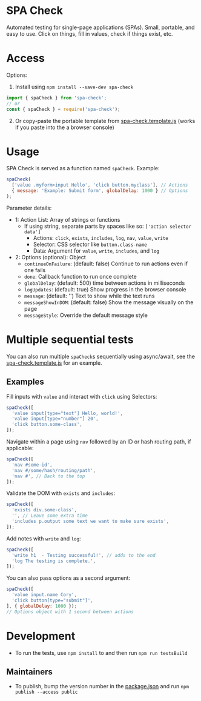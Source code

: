 # SPA Check

Automated testing for single-page applications (SPAs). Small, portable, and easy to use. Click on things, fill in values, check if things exist, etc.

# Access

Options:

1) Install using `npm install --save-dev spa-check`

```javascript
import { spaCheck } from 'spa-check';
// or
const { spaCheck } = require('spa-check');
```

2) Or copy-paste the portable template from [spa-check.template.js](./spa-check.template.js) (works if you paste into the a browser console)

# Usage

SPA Check is served as a function named `spaCheck`. Example:

```javascript
spaCheck(
  ['value .myform>input Hello', 'click button.myclass'], // Actions
  { message: 'Example: Submit form', globalDelay: 1000 } // Options
);
```

Parameter details:

* 1: Action List: Array of strings or functions
  * If using string, separate parts by spaces like so: `['action selector data']`
    * Actions: `click`, `exists`, `includes`, `log`, `nav`, `value`, `write`
    * Selector: CSS selector like `button.class-name`
    * Data: Argument for `value`, `write`, `includes`, and `log`
* 2: Options (optional): Object
  * `continueOnFailure`: (default: false) Continue to run actions even if one fails
  * `done`: Callback function to run once complete
  * `globalDelay`: (default: 500) time between actions in milliseconds
  * `logUpdates`: (default: true) Show progress in the browser console
  * `message`: (default: '') Text to show while the text runs
  * `messageShowInDOM`: (default: false) Show the message visually on the page
  * `messageStyle`: Override the default message style

# Multiple sequential tests

You can also run multiple `spaCheck`s sequentially using async/await, see the [spa-check.template.js](./spa-check.template.js) for an example.

## Examples

Fill inputs with `value` and interact with `click` using Selectors:

```javascript
spaCheck([
  'value input[type="text"] Hello, world!',
  'value input[type="number"] 20',
  'click button.some-class',
]);
```

Navigate within a page using `nav` followed by an ID or hash routing path, if applicable:

```javascript
spaCheck([
  'nav #some-id',
  'nav #/some/hash/routing/path',
  'nav #', // Back to the top
]);
```

Validate the DOM with `exists` and `includes`:

```javascript
spaCheck([
  'exists div.some-class',
  '', // Leave some extra time
  'includes p.output some text we want to make sure exists',
]);
```

Add notes with `write` and `log`:

```javascript
spaCheck([
  'write h1  - Testing successful!', // adds to the end
  'log The testing is complete.',
]);
```

You can also pass options as a second argument:

```javascript
spaCheck([
  'value input.name Cory',
  'click button[type="submit"]',
], { globalDelay: 1000 });
// Options object with 1 second between actions
```

# Development

* To run the tests, use `npm install` to and then run `npm run testsBuild`

## Maintainers

* To publish, bump the version number in the [package.json](./package.json) and run `npm publish --access public`
